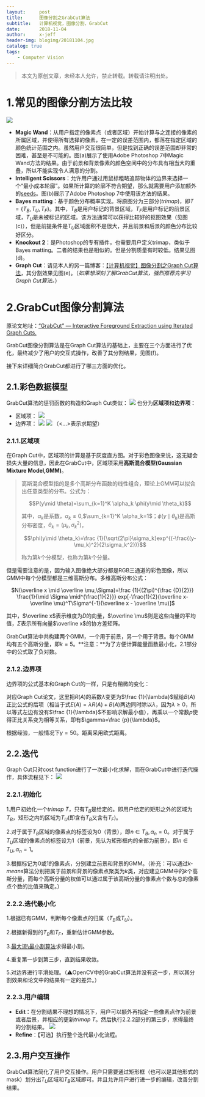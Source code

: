 ```yaml
---
layout:     post
title:      图像分割之GrabCut算法
subtitle:   计算机视觉，图像分割，GrabCut
date:       2018-11-04
author:     x-jeff
header-img: blogimg/20181104.jpg
catalog: true
tags:
    - Computer Vision
---  
```

>本文为原创文章，未经本人允许，禁止转载。转载请注明出处。

# 1.常见的图像分割方法比较
![](https://ws3.sinaimg.cn/large/006tNc79ly1g2qsruq8v0j31f60h2thr.jpg)

* **Magic Wand**：从用户指定的像素点（或者区域）开始计算与之连接的像素的所属区域，并使得所有选择的像素，在一定的误差范围内，都落在指定区域的颜色统计范围之内。虽然用户交互很简单，但是找到正确的误差范围却非常的困难，甚至是不可能的。图(a)展示了使用Adobe Photoshop 7中Magic Wand方法的结果。由于前景和背景像素的颜色空间中的分布具有相当大的重叠，所以不能实现令人满意的分割。
* **Intelligent Scissors**：允许用户通过用鼠标粗略追踪物体的边界来选择一个“最小成本轮廓”。如果所计算的轮廓不符合期望，那么就需要用户添加额外的[seeds](http://shichaoxin.com/2018/10/21/计算机视觉-图像分割之Graph-Cut算法/)。图(b)展示了Adobe Photoshop 7中使用该方法的结果。
* **Bayes matting**：基于颜色分布概率实现。将原图分为三部分(*trimap*)，即$T=\lbrace T_B,T_U,T_F \rbrace$。其中，$T_B$是用户标记的背景区域，$T_F$是用户标记的前景区域，$T_U$是未被标记的区域。该方法通常可以获得比较好的抠图效果（见图(c)），但是前提条件是$T_U$区域面积不是很大，并且前景和后景的颜色分布比较好区分。
* **Knockout 2**：是Photoshop的专有插件，也需要用户定义trimap，类似于Bayes matting。二者的结果也是相似的。但是分割质量有时较低。结果见图(d)。
* **Graph Cut**：请见本人的另一篇博客：[【计算机视觉】图像分割之Graph Cut算法](http://shichaoxin.com/2018/10/21/计算机视觉-图像分割之Graph-Cut算法/)，其分割效果见图(e)。（*如果想深刻了解GrabCut算法，强烈推荐先学习Graph Cut算法。*）

# 2.GrabCut图像分割算法
原论文地址：[“GrabCut” — Interactive Foreground Extraction using Iterated Graph Cuts.](http://www1.spms.ntu.edu.sg/~image/meeting/paper_2008090501.pdf)

GrabCut图像分割算法是在Graph Cut算法的基础上，主要在三个方面进行了优化，最终减少了用户的交互式操作，改善了其分割结果，见图(f)。

接下来详细简介GrabCut都进行了哪三方面的优化。

## 2.1.彩色数据模型
GrabCut算法的惩罚函数的构造和Graph Cut类似：
![](https://ws3.sinaimg.cn/large/006tNc79ly1g2qsrw0rw2j30j602m0st.jpg)
也分为**区域项**和**边界项**：

* 区域项：
![](https://ws1.sinaimg.cn/large/006tNc79ly1g2qsrxhohrj30h4038t8s.jpg)
* 边界项：
![](https://ws1.sinaimg.cn/large/006tNc79ly1g2qsrycfmlj30xa03mwev.jpg)
![](https://ws4.sinaimg.cn/large/006tNc79ly1g2qsrzpi1kj30ea048t8p.jpg)
（<...>表示求期望）

### 2.1.1.区域项
在Graph Cut中，区域项的计算是基于灰度直方图。对于彩色图像来说，这无疑会损失大量的信息，因此在GrabCut中，区域项采用**高斯混合模型(Gaussian Mixture Model,GMM)**。

>高斯混合模型指的是多个高斯分布函数的线性组合，理论上GMM可以拟合出任意类型的分布。公式为： 
>   
>$$P(y\mid \theta)=\sum_{k=1}^K \alpha_k \phi(y\mid \theta_k)$$  
>  
>其中，$\alpha_k$是系数，$\alpha_k \geq 0$,$\sum_{k=1}^K \alpha_k=1$；$\phi(y\mid \theta_k)$是高斯分布密度，$\theta_k=(\mu_k,\sigma_k^2)$， 
>   
>$$\phi(y\mid \theta_k)=\frac {1}{\sqrt{2\pi}\sigma_k}exp^{(-\frac{(y-\mu_k)^2}{2\sigma_k^2})}$$  
>  
>称为第$k$个分模型，也称为第$k$个分量。  

但是需要注意的是，因为输入图像绝大部分都是RGB三通道的彩色图像，所以GMM中每个分模型都是三维高斯分布。多维高斯分布公式：  
  
<center>$N(\overline x \mid \overline \mu,\Sigma)=\frac {1}{(2\pi)^{\frac {D}{2}}} \frac{1}{\mid \Sigma \mid^{\frac{1}{2}}} exp[-\frac{1}{2}(\overline x- \overline \mu)^T\Sigma^{-1}(\overline x - \overline \mu)]$</center>
  
其中，$\overline x$表示维度为$D$的向量，$\overline \mu$则是这些向量的平均值，$\Sigma$表示所有向量$\overline x$的协方差矩阵。

GrabCut算法中共构建两个GMM，一个用于前景，另一个用于背景。每个GMM均有五个高斯分量，即$k=5$。**注意：**为了方便计算能量函数最小化，2.1部分中的公式取了负对数。

### 2.1.2.边界项
边界项的公式基本和Graph Cut的一样，只是有稍微的变化：  

对应Graph Cut论文，这里把$R(A)$的系数$\lambda$变更为$\frac {1}{\lambda}$赋给$B(A)$正比公式的后项（相当于式$E(A)=\lambda R(A)+B(A)$两边同时除以$\lambda$，因为$\lambda \geq 0$，所以等式左边有没有$\frac {1}{\lambda}$不影响求解最小值），再乘以一个常数$p$使得正比关系变为相等关系，即有$\gamma=\frac {p}{\lambda}$。

根据经验，一般情况下$\gamma=50$。距离采用欧式距离。

## 2.2.迭代
Graph Cut只对cost function进行了一次最小化求解，而在GrabCut中进行迭代操作，具体流程见下：
![](https://ws4.sinaimg.cn/large/006tNc79ly1g2qss1rjglj30sk114tfq.jpg)
### 2.2.1.初始化
1.用户初始化一个$trimap$ $T$，只有$T_B$是给定的。即用户给定的矩形之外的区域为$T_B$，矩形之内的区域为$T_U$(即含有$T_B$又含有$T_F$)。  

2.对于属于$T_B$区域的像素点的标签设为0（背景），即$n \in T_B,\alpha_n =0$。对于属于$T_U$区域的像素点的标签设为1（前景，先认为矩形框内的全部为前景），即$n \in T_U,\alpha_n=1$。

3.根据标记为0或1的像素点，分别建立前景和背景的GMM。（补充：可以通过*k-means*算法分别把属于前景和背景的像素点聚类为*k*类，对应建立GMM中的*k*个高斯分量，而每个高斯分量的权值可以通过属于该高斯分量的像素点个数与总的像素点个数的比值来确定。）

### 2.2.2.迭代最小化
1.根据已有GMM，判断每个像素点的归属（$T_B$或$T_U$）。

2.根据新得到的$T_B$和$T_F$，重新估计GMM参数。

3.[最大流\最小割算法](http://shichaoxin.com/2018/10/26/计算机视觉-图像分割之-最大流-最小割-算法/)求得最小割。

4.重复第一步到第三步，直到结果收敛。

5.对边界进行平滑处理。（⚠️OpenCV中的GrabCut算法并没有这一步，所以其分割效果和论文中的结果有一定的差异。）

### 2.2.3.用户编辑
* **Edit**：在分割结果不理想的情况下，用户可以额外再指定一些像素点作为前景或者后景，并相应的更新$trimap$ $T$。然后执行2.2.2部分的第三步，求得最终的分割结果。
![](https://ws2.sinaimg.cn/large/006tNc79ly1g2qss2mim5j30mi0goad0.jpg)
* **Refine**：【可选】执行整个迭代最小化流程。

## 2.3.用户交互操作
GrabCut算法简化了用户交互操作。用户只需要通过矩形框（也可以是其他形式的mask）划分出$T_U$区域和$T_B$区域即可。并且允许用户进行进一步的编辑，改善分割结果。